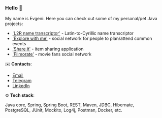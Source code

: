 ### Hello 👋

My name is Evgeni. Here you can check out some of my personal/pet Java projects:

* ['L2R name transcriptor'](https://github.com/EvgeniPolyakov/L2R-name-transcriptor) - Latin-to-Cyrillic name transcriptor 
* ['Explore with me'](https://github.com/EvgeniPolyakov/java-explore-with-me) - social network for people to plan/attend common events 
* ['Share it'](https://github.com/EvgeniPolyakov/java-shareit) - item sharing application
* ['Filmorate'](https://github.com/EvgeniPolyakov/java-filmorate) - movie fans social network

✉️ **Contacts**: 

* [Email](mailto:jevgenijs.polakovs@gmail.com)
* [Telegram](https://t.me/Zikkuratov)
* [LinkedIn](https://www.linkedin.com/in/evgeni-polyakov-0a49b1146/)

⚙️ **Tech stack**:

Java core, Spring, Spring Boot, REST, Maven, JDBC, Hibernate, PostgreSQL, JUnit, Mockito, Log4j, Postman, Docker, etc.
